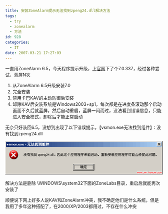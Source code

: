 ```yaml
---
title: 安装ZoneAlarm提示无法找到zpeng24.dll解决方法
tags:
  - try
  - zonealarm
  - 方法
id: 928
categories:
  - IT
date: 2007-03-21 17:27:03
---
```


一直用ZoneAlarm 6.5，今天程序提示升级，上[官网](http://www.zonelabs.com/)下了个7.0.337，经过各种尝试，蓝屏N次

1.  从ZoneAlarm 6.5升级安装7.0
2.  完全安装
3.  禁用卡巴KAV的主动防御后安装
4.  卸除KAV后安装系统是Windows2003+sp1，每次都是在进度条滚动那个启动画面不久后就蓝屏，然后自动重启，蓝屏一闪而过，没法看到错误信息，只能进入安全模式，卸除后才能正常启动

无奈只好装回6.5，没想到出现了以下错误提示，【vsmon.exe无法找到组件】：没有找到zpeng24.dll

![](/images/2007/03/21_200703211727103847_12750.gif)

解决方法是删除 \WINDOWS\system32下面的ZoneLabs目录，重启后就能再次安装了

顺便说下网上好多人说KAV和ZoneAlarm冲突，我不确定他们是什么系统，但是我用了多年这种搭配了，在2000/XP/2003都用过，不存在什么冲突
